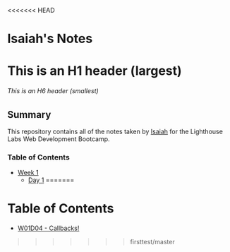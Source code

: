 <<<<<<< HEAD
# Isaiah's Notes

# This is an H1 header (largest)

###### This is an H6 header (smallest)

## Summary

This repository contains all of the notes taken by [Isaiah](https://www.lighthouselabs.ca/en/web-development-bootcamp) for the Lighthouse Labs Web Development Bootcamp.

### Table of Contents

- [Week 1](/Week_1)
  - [Day 1](/Week_1/Day_1/)
=======
# Table of Contents

* [W01D04 - Callbacks!](/w01d04)
>>>>>>> firsttest/master
